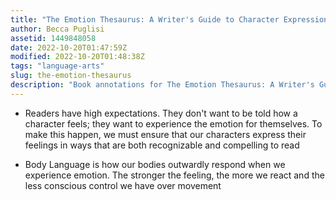 ```yaml
---
title: "The Emotion Thesaurus: A Writer's Guide to Character Expression"
author: Becca Puglisi
assetid: 1449848058
date: 2022-10-20T01:47:59Z
modified: 2022-10-20T01:48:38Z
tags: "language-arts"
slug: the-emotion-thesaurus
description: "Book annotations for The Emotion Thesaurus: A Writer's Guide to Character Expression by Becca Puglisi"
---
```


*  Readers have high expectations. They don't want to be told how a character feels; they want to experience the emotion for themselves. To make this happen, we must ensure that our characters express their feelings in ways that are both recognizable and compelling to read

*  Body Language is how our bodies outwardly respond when we experience emotion. The stronger the feeling, the more we react and the less conscious control we have over movement

